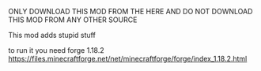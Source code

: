 ONLY DOWNLOAD THIS MOD FROM THE HERE AND DO NOT DOWNLOAD THIS MOD FROM ANY OTHER SOURCE

This mod adds stupid stuff

to run it you need forge 1.18.2
https://files.minecraftforge.net/net/minecraftforge/forge/index_1.18.2.html

